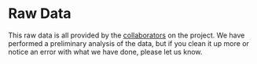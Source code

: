 # Raw Data

This raw data is all provided by the [collaborators](../../COLLABORATORS.md) on the project. We have performed a preliminary analysis of the data, but if you clean it up more or notice an error with what we have done, please let us know.
